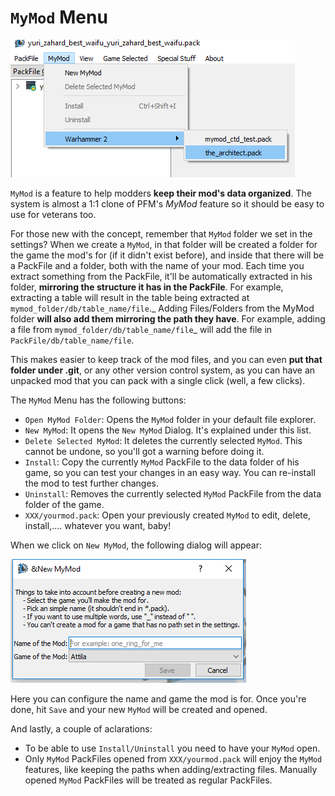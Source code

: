 # `MyMod` Menu

![MyMod.... more like OurMod....](./images/image7.png)

`MyMod` is a feature to help modders **keep their mod's data organized**. The system is almost a 1:1 clone of PFM's *MyMod* feature so it should be easy to use for veterans too.

For those new with the concept, remember that `MyMod` folder we set in the settings? When we create a `MyMod`, in that folder will be created a folder for the game the mod's for (if it didn't exist before), and inside that there will be a PackFile and a folder, both with the name of your mod. Each time you extract something from the PackFile, it'll be automatically extracted in his folder, **mirroring the structure it has in the PackFile**. For example, extracting a table will result in the table being extracted at `mymod_folder/db/table_name/file`._ Adding Files/Folders from the MyMod folder **will also add them mirroring the path they have**. For example, adding a file from `mymod_folder/db/table_name/file`_ will add the file in `PackFile/db/table_name/file`.

This makes easier to keep track of the mod files, and you can even **put that folder under .git**, or any other version control system, as you can have an unpacked mod that you can pack with a single click (well, a few clicks).

The `MyMod` Menu has the following buttons:
- `Open MyMod Folder`: Opens the `MyMod` folder in your default file explorer.
- `New MyMod`: It opens the `New MyMod` Dialog. It's explained under this list.
- `Delete Selected MyMod`: It deletes the currently selected `MyMod`. This cannot be undone, so you'll got a warning before doing it.
- `Install`: Copy the currently `MyMod` PackFile to the data folder of his game, so you can test your changes in an easy way. You can re-install the mod to test further changes.
- `Uninstall`: Removes the currently selected `MyMod` PackFile from the data folder of the game.
- `XXX/yourmod.pack`: Open your previously created `MyMod` to edit, delete, install,.... whatever you want, baby!

When we click on `New MyMod`, the following dialog will appear:

![I said OURMOD!!!!](./images/image8.png)

Here you can configure the name and game the mod is for. Once you're done, hit `Save` and your new `MyMod` will be created and opened.

And lastly, a couple of aclarations:
- To be able to use `Install/Uninstall` you need to have your `MyMod` open.
- Only `MyMod` PackFiles opened from `XXX/yourmod.pack` will enjoy the `MyMod` features, like keeping the paths when adding/extracting files. Manually opened `MyMod` PackFiles will be treated as regular PackFiles.

